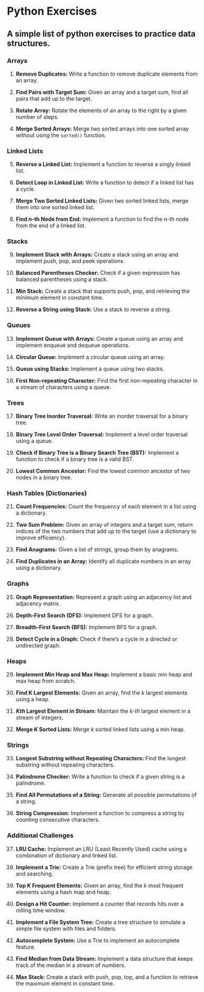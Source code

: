 # Python Exercises

## A simple list of python exercises to practice data structures.

### Arrays

1. **Remove Duplicates:** Write a function to remove duplicate elements from an array.

2. **Find Pairs with Target Sum:** Given an array and a target sum, find all pairs that add up to the target.

3. **Rotate Array:** Rotate the elements of an array to the right by a given number of steps.

4. **Merge Sorted Arrays:** Merge two sorted arrays into one sorted array without using the ```sorted()``` function.

### Linked Lists

5. **Reverse a Linked List:** Implement a function to reverse a singly linked list.

6. **Detect Loop in Linked List:** Write a function to detect if a linked list has a cycle.

7. **Merge Two Sorted Linked Lists:** Given two sorted linked lists, merge them into one sorted linked list.

8. **Find *n*-th Node from End:** Implement a function to find the n-th node from the end of a linked list.

### Stacks

9. **Implement Stack with Arrays:** Create a stack using an array and implement push, pop, and peek operations.

10. **Balanced Parentheses Checker:** Check if a given expression has balanced parentheses using a stack.

11. **Min Stack:** Create a stack that supports push, pop, and retrieving the minimum element in constant time.

12. **Reverse a String using Stack:** Use a stack to reverse a string.

### Queues

13. **Implement Queue with Arrays:** Create a queue using an array and implement enqueue and dequeue operations.

14. **Circular Queue:** Implement a circular queue using an array.

15. **Queue using Stacks:** Implement a queue using two stacks.

16. **First Non-repeating Character:** Find the first non-repeating character in a stream of characters using a queue.

### Trees

17. **Binary Tree Inorder Traversal:** Write an inorder traversal for a binary tree.

18. **Binary Tree Level Order Traversal:** Implement a level order traversal using a queue.

19. **Check if Binary Tree is a Binary Search Tree (BST):** Implement a function to check if a binary tree is a valid BST.

20. **Lowest Common Ancestor:** Find the lowest common ancestor of two nodes in a binary tree.

### Hash Tables (Dictionaries)

21. **Count Frequencies:** Count the frequency of each element in a list using a dictionary.

22. **Two Sum Problem:** Given an array of integers and a target sum, return indices of the two numbers that add up to the target (use a dictionary to improve efficiency).

23. **Find Anagrams:** Given a list of strings, group them by anagrams.

24. **Find Duplicates in an Array:** Identify all duplicate numbers in an array using a dictionary.

### Graphs

25. **Graph Representation:** Represent a graph using an adjacency list and adjacency matrix.

26. **Depth-First Search (DFS):** Implement DFS for a graph.

27. **Breadth-First Search (BFS):** Implement BFS for a graph.

28. **Detect Cycle in a Graph:** Check if there’s a cycle in a directed or undirected graph.

### Heaps

29. **Implement Min Heap and Max Heap:** Implement a basic min heap and max heap from scratch.

30. **Find K Largest Elements:** Given an array, find the *k* largest elements using a heap.

31. ***Kth* Largest Element in Stream:** Maintain the *k-th* largest element in a stream of integers.

32. **Merge *K* Sorted Lists:** Merge *k* sorted linked lists using a min heap.

### Strings

33. **Longest Substring without Repeating Characters:** Find the longest substring without repeating characters.

34. **Palindrome Checker:** Write a function to check if a given string is a palindrome.

35. **Find All Permutations of a String:** Generate all possible permutations of a string.

36. **String Compression:** Implement a function to compress a string by counting consecutive characters.

### Additional Challenges

37. **LRU Cache:** Implement an LRU (Least Recently Used) cache using a combination of dictionary and linked list.

38. **Implement a Trie:** Create a Trie (prefix tree) for efficient string storage and searching.

39. **Top *K* Frequent Elements:** Given an array, find the *k* most frequent elements using a hash map and heap.

40. **Design a Hit Counter:** Implement a counter that records hits over a rolling time window.

41. **Implement a File System Tree:** Create a tree structure to simulate a simple file system with files and folders.

42. **Autocomplete System:** Use a Trie to implement an autocomplete feature.

43. **Find Median from Data Stream:** Implement a data structure that keeps track of the median in a stream of numbers.

44. **Max Stack:** Create a stack with push, pop, top, and a function to retrieve the maximum element in constant time.
